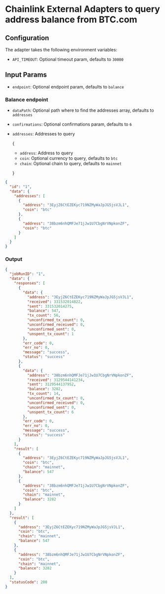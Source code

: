# Chainlink External Adapters to query address balance from BTC.com

## Configuration

The adapter takes the following environment variables:

- `API_TIMEOUT`: Optional timeout param, defaults to `30000`

## Input Params

- `endpoint`: Optional endpoint param, defaults to `balance`

### Balance endpoint

- `dataPath`: Optional path where to find the addresses array, defaults to `addresses`
- `confirmations`: Optional confirmations param, defaults to `6`

- `addresses`: Addresses to query

  {

  - `address`: Address to query
  - `coin`: Optional currency to query, defaults to `btc`
  - `chain`: Optional chain to query, defaults to `mainnet`

  }

```json
{
  "id": "1",
  "data": {
    "addresses": [
      {
        "address": "3EyjZ6CtEZEKyc719NZMyWaJpJG5jsVJL1",
        "coin": "btc"
      },
      {
        "address": "38bzm6nhQMFJe71jJw1U7CbgNrVNpkonZF",
        "coin": "btc"
      }
    ]
  }
}
```

### Output

```json
{
  "jobRunID": "1",
  "data": {
    "responses": [
      {
        "data": {
          "address": "3EyjZ6CtEZEKyc719NZMyWaJpJG5jsVJL1",
          "received": 331532014822,
          "sent": 331532014275,
          "balance": 547,
          "tx_count": 56,
          "unconfirmed_tx_count": 0,
          "unconfirmed_received": 0,
          "unconfirmed_sent": 0,
          "unspent_tx_count": 1
        },
        "err_code": 0,
        "err_no": 0,
        "message": "success",
        "status": "success"
      },
      {
        "data": {
          "address": "38bzm6nhQMFJe71jJw1U7CbgNrVNpkonZF",
          "received": 3129544141234,
          "sent": 3129544137952,
          "balance": 3282,
          "tx_count": 14,
          "unconfirmed_tx_count": 0,
          "unconfirmed_received": 0,
          "unconfirmed_sent": 0,
          "unspent_tx_count": 6
        },
        "err_code": 0,
        "err_no": 0,
        "message": "success",
        "status": "success"
      }
    ],
    "result": [
      {
        "address": "3EyjZ6CtEZEKyc719NZMyWaJpJG5jsVJL1",
        "coin": "btc",
        "chain": "mainnet",
        "balance": 547
      },
      {
        "address": "38bzm6nhQMFJe71jJw1U7CbgNrVNpkonZF",
        "coin": "btc",
        "chain": "mainnet",
        "balance": 3282
      }
    ]
  },
  "result": [
    {
      "address": "3EyjZ6CtEZEKyc719NZMyWaJpJG5jsVJL1",
      "coin": "btc",
      "chain": "mainnet",
      "balance": 547
    },
    {
      "address": "38bzm6nhQMFJe71jJw1U7CbgNrVNpkonZF",
      "coin": "btc",
      "chain": "mainnet",
      "balance": 3282
    }
  ],
  "statusCode": 200
}
```
